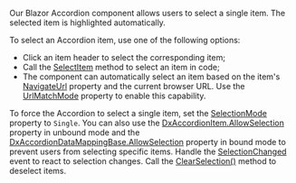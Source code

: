 Our Blazor Accordion component allows users to select a single item. The selected item is highlighted automatically.

To select an Accordion item, use one of the following options:  

* Click an item header to select the corresponding item; 
* Call the [SelectItem](https://docs.devexpress.com/Blazor/DevExpress.Blazor.DxAccordion.SelectItem(System.Func-DevExpress.Blazor.IAccordionItemInfo-System.Boolean-)) method to select an item in code; 
* The component can automatically select an item based on the item's [NavigateUrl](https://docs.devexpress.com/Blazor/DevExpress.Blazor.DxAccordionItem.NavigateUrl) property and the current browser URL. Use the [UrlMatchMode](https://docs.devexpress.com/Blazor/DevExpress.Blazor.DxAccordion.UrlMatchMode) property to enable this capability.  

To force the Accordion to select a single item, set the [SelectionMode](https://docs.devexpress.com/Blazor/DevExpress.Blazor.DxAccordion.SelectionMode) property to `Single`. You can also use the [DxAccordionItem.AllowSelection](https://docs.devexpress.com/Blazor/DevExpress.Blazor.DxAccordionItem.AllowSelection) property in unbound mode and the [DxAccordionDataMappingBase.AllowSelection](https://docs.devexpress.com/Blazor/DevExpress.Blazor.Base.DxAccordionDataMappingBase.AllowSelection) property in bound mode to prevent users from selecting specific items. Handle the [SelectionChanged](https://docs.devexpress.com/Blazor/DevExpress.Blazor.DxAccordion.SelectionChanged) event to react to selection changes. Call the [ClearSelection()](https://docs.devexpress.com/Blazor/DevExpress.Blazor.DxAccordion.ClearSelection) method to deselect items.
